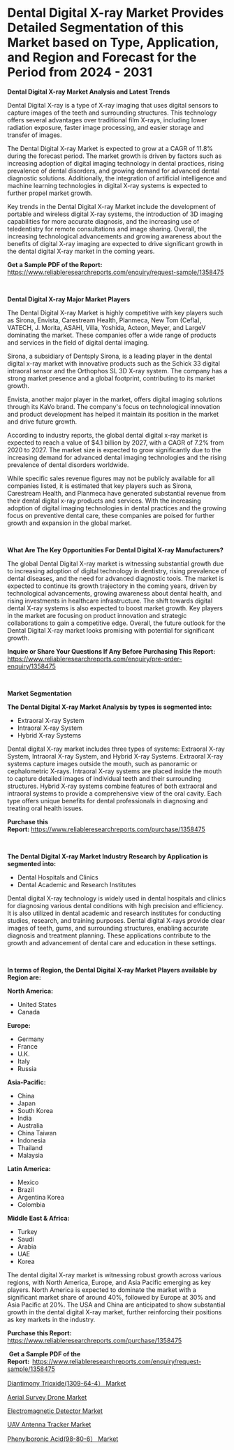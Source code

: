 <p><h1>Dental Digital X-ray Market Provides Detailed Segmentation of this Market based on Type, Application, and Region and Forecast for the Period from 2024 - 2031</h1></p><p><strong>Dental Digital X-ray Market Analysis and Latest Trends</strong></p>
<p><p>Dental Digital X-ray is a type of X-ray imaging that uses digital sensors to capture images of the teeth and surrounding structures. This technology offers several advantages over traditional film X-rays, including lower radiation exposure, faster image processing, and easier storage and transfer of images.</p><p>The Dental Digital X-ray Market is expected to grow at a CAGR of 11.8% during the forecast period. The market growth is driven by factors such as increasing adoption of digital imaging technology in dental practices, rising prevalence of dental disorders, and growing demand for advanced dental diagnostic solutions. Additionally, the integration of artificial intelligence and machine learning technologies in digital X-ray systems is expected to further propel market growth.</p><p>Key trends in the Dental Digital X-ray Market include the development of portable and wireless digital X-ray systems, the introduction of 3D imaging capabilities for more accurate diagnosis, and the increasing use of teledentistry for remote consultations and image sharing. Overall, the increasing technological advancements and growing awareness about the benefits of digital X-ray imaging are expected to drive significant growth in the dental digital X-ray market in the coming years.</p></p>
<p><strong>Get a Sample PDF of the Report:&nbsp;</strong> <a href="https://www.reliableresearchreports.com/enquiry/request-sample/1358475">https://www.reliableresearchreports.com/enquiry/request-sample/1358475</a></p>
<p>&nbsp;</p>
<p><strong>Dental Digital X-ray Major Market Players</strong></p>
<p><p>The Dental Digital X-ray Market is highly competitive with key players such as Sirona, Envista, Carestream Health, Planmeca, New Tom (Cefla), VATECH, J. Morita, ASAHI, Villa, Yoshida, Acteon, Meyer, and LargeV dominating the market. These companies offer a wide range of products and services in the field of digital dental imaging.</p><p>Sirona, a subsidiary of Dentsply Sirona, is a leading player in the dental digital x-ray market with innovative products such as the Schick 33 digital intraoral sensor and the Orthophos SL 3D X-ray system. The company has a strong market presence and a global footprint, contributing to its market growth.</p><p>Envista, another major player in the market, offers digital imaging solutions through its KaVo brand. The company's focus on technological innovation and product development has helped it maintain its position in the market and drive future growth.</p><p>According to industry reports, the global dental digital x-ray market is expected to reach a value of $4.1 billion by 2027, with a CAGR of 7.2% from 2020 to 2027. The market size is expected to grow significantly due to the increasing demand for advanced dental imaging technologies and the rising prevalence of dental disorders worldwide.</p><p>While specific sales revenue figures may not be publicly available for all companies listed, it is estimated that key players such as Sirona, Carestream Health, and Planmeca have generated substantial revenue from their dental digital x-ray products and services. With the increasing adoption of digital imaging technologies in dental practices and the growing focus on preventive dental care, these companies are poised for further growth and expansion in the global market.</p></p>
<p>&nbsp;</p>
<p><strong>What Are The Key Opportunities For Dental Digital X-ray Manufacturers?</strong></p>
<p><p>The global Dental Digital X-ray market is witnessing substantial growth due to increasing adoption of digital technology in dentistry, rising prevalence of dental diseases, and the need for advanced diagnostic tools. The market is expected to continue its growth trajectory in the coming years, driven by technological advancements, growing awareness about dental health, and rising investments in healthcare infrastructure. The shift towards digital dental X-ray systems is also expected to boost market growth. Key players in the market are focusing on product innovation and strategic collaborations to gain a competitive edge. Overall, the future outlook for the Dental Digital X-ray market looks promising with potential for significant growth.</p></p>
<p><strong>Inquire or Share Your Questions If Any Before Purchasing This Report:</strong> <a href="https://www.reliableresearchreports.com/enquiry/pre-order-enquiry/1358475">https://www.reliableresearchreports.com/enquiry/pre-order-enquiry/1358475</a></p>
<p>&nbsp;</p>
<p><strong>Market Segmentation</strong></p>
<p><strong>The Dental Digital X-ray Market Analysis by types is segmented into:</strong></p>
<p><ul><li>Extraoral X-ray System</li><li>Intraoral X-ray System</li><li>Hybrid X-ray Systems</li></ul></p>
<p><p>Dental digital X-ray market includes three types of systems: Extraoral X-ray System, Intraoral X-ray System, and Hybrid X-ray Systems. Extraoral X-ray systems capture images outside the mouth, such as panoramic or cephalometric X-rays. Intraoral X-ray systems are placed inside the mouth to capture detailed images of individual teeth and their surrounding structures. Hybrid X-ray systems combine features of both extraoral and intraoral systems to provide a comprehensive view of the oral cavity. Each type offers unique benefits for dental professionals in diagnosing and treating oral health issues.</p></p>
<p><strong>Purchase this Report:&nbsp;</strong><a href="https://www.reliableresearchreports.com/purchase/1358475">https://www.reliableresearchreports.com/purchase/1358475</a></p>
<p>&nbsp;</p>
<p><strong>The Dental Digital X-ray Market Industry Research by Application is segmented into:</strong></p>
<p><ul><li>Dental Hospitals and Clinics</li><li>Dental Academic and Research Institutes</li></ul></p>
<p><p>Dental digital X-ray technology is widely used in dental hospitals and clinics for diagnosing various dental conditions with high precision and efficiency. It is also utilized in dental academic and research institutes for conducting studies, research, and training purposes. Dental digital X-rays provide clear images of teeth, gums, and surrounding structures, enabling accurate diagnosis and treatment planning. These applications contribute to the growth and advancement of dental care and education in these settings.</p></p>
<p>&nbsp;</p>
<p><strong>In terms of Region, the Dental Digital X-ray Market Players available by Region are:</strong></p>
<p>
    <p> <strong> North America: </strong>
        <ul>
            <li>United States</li>
            <li>Canada</li>
        </ul>
        </p> 
    <p> <strong> Europe: </strong>
        <ul>
            <li>Germany</li>
            <li>France</li>
            <li>U.K.</li>
            <li>Italy</li>
            <li>Russia</li>
        </ul>
        </p> 
    <p> <strong> Asia-Pacific: </strong>
        <ul>
            <li>China</li>
            <li>Japan</li>
            <li>South Korea</li>
            <li>India</li>
            <li>Australia</li>
            <li>China Taiwan</li>
            <li>Indonesia</li>
            <li>Thailand</li>
            <li>Malaysia</li>
        </ul>
        </p> 
    <p> <strong> Latin America: </strong>
        <ul>
            <li>Mexico</li>
            <li>Brazil</li>
            <li>Argentina Korea</li>
            <li>Colombia</li>
        </ul>
        </p> 
    <p> <strong> Middle East & Africa: </strong>
        <ul>
            <li>Turkey</li>
            <li>Saudi</li>
            <li>Arabia</li>
            <li>UAE</li>
            <li>Korea</li>
        </ul>
    </p>
    </p>
<p><p>The dental digital X-ray market is witnessing robust growth across various regions, with North America, Europe, and Asia Pacific emerging as key players. North America is expected to dominate the market with a significant market share of around 40%, followed by Europe at 30% and Asia Pacific at 20%. The USA and China are anticipated to show substantial growth in the dental digital X-ray market, further reinforcing their positions as key markets in the industry.</p></p>
<p><strong>Purchase this Report: </strong><a href="https://www.reliableresearchreports.com/purchase/1358475">https://www.reliableresearchreports.com/purchase/1358475</a></p>
<p>&nbsp;<strong>Get a Sample PDF of the Report:&nbsp;&nbsp;</strong><a href="https://www.reliableresearchreports.com/enquiry/request-sample/1358475">https://www.reliableresearchreports.com/enquiry/request-sample/1358475</a></p>
<p><strong></strong></p>
<p><p><a href="https://github.com/irfadac/Market-Research-Report-List-1/blob/main/diantimony-trioxide1309-64-4-market.md">Diantimony Trioxide(1309-64-4） Market</a></p><p><a href="https://medium.com/@cletusrice655/decoding-aerial-survey-drone-market-metrics-market-share-trends-and-growth-patterns-199cfbacdcd8">Aerial Survey Drone Market</a></p><p><a href="https://medium.com/@cletusrice655/electromagnetic-detector-nbsp-market-focuses-on-market-share-size-and-projected-forecast-till-2031-a27418011ec9">Electromagnetic Detector Market</a></p><p><a href="https://medium.com/@cletusrice655/uav-antenna-tracker-market-outlook-industry-overview-and-forecast-2024-to-2031-d84c1e65fa15">UAV Antenna Tracker Market</a></p><p><a href="https://github.com/aashishrp/Market-Research-Report-List-2/blob/main/phenylboronic-acid98-80-6-market.md">Phenylboronic Acid(98-80-6） Market</a></p></p>